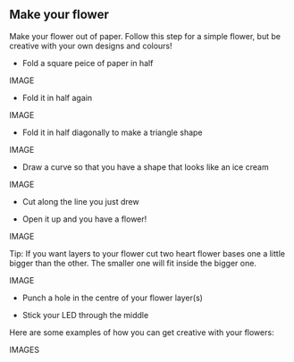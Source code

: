 ## Make your flower

Make your flower out of paper. Follow this step for a simple flower, but be creative with your own designs and colours!

+ Fold a square peice of paper in half

IMAGE

+ Fold it in half again

IMAGE

+ Fold it in half diagonally to make a triangle shape

IMAGE

+ Draw a curve so that you have a shape that looks like an ice cream

IMAGE

+ Cut along the line you just drew

+ Open it up and you have a flower!

IMAGE

Tip: If you want layers to your flower cut two heart flower bases one a little bigger than the other.  The smaller one will fit inside the bigger one.

IMAGE

+ Punch a hole in the centre of your flower layer(s)

+ Stick your LED through the middle

Here are some examples of how you can get creative with your flowers:

IMAGES 
